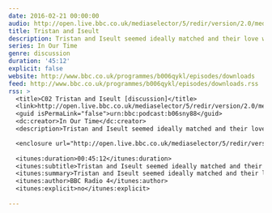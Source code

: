 ```yaml
---
date: 2016-02-21 00:00:00
audio: http://open.live.bbc.co.uk/mediaselector/5/redir/version/2.0/mediaset/audio-nondrm-download/proto/http/vpid/p03cpgt7.mp3
title: Tristan and Iseult
description: Tristan and Iseult seemed ideally matched and their love was heroic, but could that excuse their adultery, in the minds of medieval listeners, particularly when the Church was so clear they were wrong?
series: In Our Time
genre: discussion
duration: '45:12'
explicit: false
website: http://www.bbc.co.uk/programmes/b006qykl/episodes/downloads
feed: http://www.bbc.co.uk/programmes/b006qykl/episodes/downloads.rss
rss: >
  <title>C02 Tristan and Iseult [discussion]</title>
  <link>http://open.live.bbc.co.uk/mediaselector/5/redir/version/2.0/mediaset/audio-nondrm-download/proto/http/vpid/p03cpgt7.mp3</link>
  <guid isPermaLink="false">urn:bbc:podcast:b06sny88</guid>
  <dc:creator>In Our Time</dc:creator>
  <description>Tristan and Iseult seemed ideally matched and their love was heroic, but could that excuse their adultery, in the minds of medieval listeners, particularly when the Church was so clear they were wrong?</description>

  <enclosure url="http://open.live.bbc.co.uk/mediaselector/5/redir/version/2.0/mediaset/audio-nondrm-download/proto/http/vpid/p03cpgt7.mp3" length="31640000" type="audio/mpeg" />
  
  <itunes:duration>00:45:12</itunes:duration>
  <itunes:subtitle>Tristan and Iseult seemed ideally matched and their love was heroic, but could that excuse their adultery, in the minds of medieval listeners, particularly when the Church was so clear they were wrong?</itunes:subtitle>
  <itunes:summary>Tristan and Iseult seemed ideally matched and their love was heroic, but could that excuse their adultery, in the minds of medieval listeners, particularly when the Church was so clear they were wrong?</itunes:summary>
  <itunes:author>BBC Radio 4</itunes:author>
  <itunes:explicit>no</itunes:explicit>
  
---
```

